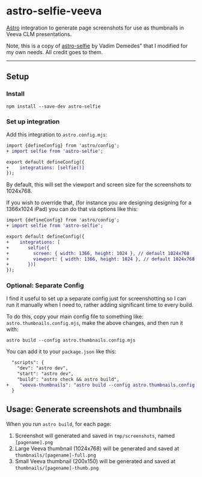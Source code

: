 # astro-selfie-veeva

[Astro](https://astro.build) integration to generate page screenshots for use as thumbnails in Veeva CLM presentations.

Note, this is a copy of [astro-selfie](https://github.com/vadimdemedes/astro-selfie) by Vadim Demedes" that I modified for my own needs. All credit goes to them.

---

## Setup

### Install

```console
npm install --save-dev astro-selfie
```

### Set up integration

Add this integration to `astro.config.mjs`:

```diff
import {defineConfig} from 'astro/config';
+ import selfie from 'astro-selfie';

export default defineConfig({
+    integrations: [selfie()]
});
```

By default, this will set the viewport and screen size for the screenshots to 1024x768.

If you wish to override that, (for instance you are designing designing for a 1366x1024 iPad) you can do that via options like this:

```diff
import {defineConfig} from 'astro/config';
+ import selfie from 'astro-selfie';

export default defineConfig({
+    integrations: [
+       selfie({
+         screen: { width: 1366, height: 1024 }, // default 1024x768
+         viewport: { width: 1366, height: 1024 }, // default 1024x768
+       })]
});
```



### Optional: Separate Config

I find it useful to set up a separate config just for screenshotting so I can run it manually when I need to, rather adding significant time to every build.

To do this, copy your main config file to something like: `astro.thumbnails.config.mjs`, make the above changes, and then run it with:

```console
astro build --config astro.thumbnails.config.mjs
```

You can add it to your `package.json` like this:

```diff
  "scripts": {
    "dev": "astro dev",
    "start": "astro dev",
    "build": "astro check && astro build",
+    "veeva-thumbnails": "astro build --config astro.thumbnails.config.mjs",
  }
```


## Usage: Generate screenshots and thumbnails

When you run `astro build`, for each page:

1. Screenshot will generated and saved in `tmp/screenshots`, named `[pagename].png`
1. Large Veeva thumbnail (1024x768) will be generated and saved at `thumbnails/[pagename]-full.png`
1. Small Veeva thumbnail (200x150) will be generated and saved at `thumbnails/[pagename]-thumb.png`
